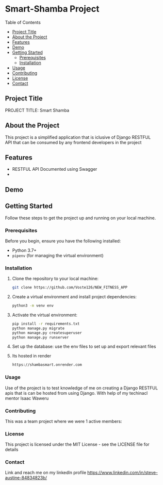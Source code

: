 # Smart-Shamba Project


Table of Contents
- [Project Title](#project-title)
- [About the Project](#about-the-project)
- [Features](#features)
- [Demo](#demo)
- [Getting Started](#getting-started)
  - [Prerequisites](#prerequisites)
  - [Installation](#installation)
- [Usage](#usage)
- [Contributing](#contributing)
- [License](#license)
- [Contact](#contact)

## Project Title

PROJECT TITLE: Smart Shamba

## About the Project

This project is a simplified application that is iclusive of Django RESTFUL API that can be consumed by any frontend developers in the project



## Features

- RESTFUL API Documented using Swagger
- 


## Demo


## Getting Started

Follow these steps to get the project up and running on your local machine.

### Prerequisites

Before you begin, ensure you have the following installed:

- Python 3.7+
- `pipenv` (for managing the virtual environment)

### Installation

1. Clone the repository to your local machine:

   ```bash
   git clone https://github.com/Voste126/NEW_FITNESS_APP


2. Create a virtual environment and install project dependencies:
    ```bash
    python3 -m venv env
    
3. Activate the virtual environment:
    ```bash
    pip install -r requirements.txt
    python manage.py migrate
    python manage.py createsuperuser
    python manage.py runserver

4. Set up the database:
use the env files to set up and export relevant files

5. Its hosted in render
    ```bash
    https://shambasmart.onrender.com

### Usage
Use of the project is to test knowledge of me  on creating a Django RESTFUL apis that is can be hosted from using Django. With help of my techinacl mentor Isaac Waweru

### Contributing
This was a team project where we were 1 active members:

### License
This project is licensed under the MIT License - see the LICENSE file for details

### Contact 
Link and reach me on my linkedIn profile https://www.linkedin.com/in/steve-austine-84834823b/
